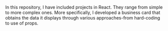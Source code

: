 In this repository, I have included projects in React. They range from simple to more complex ones. More specifically, I developed a business card that obtains the data it displays through various approaches-from hard-coding to use of props. 
